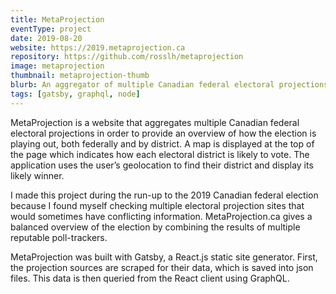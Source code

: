 ```yaml
---
title: MetaProjection
eventType: project
date: 2019-08-20
website: https://2019.metaprojection.ca
repository: https://github.com/rosslh/metaprojection
image: metaprojection
thumbnail: metaprojection-thumb
blurb: An aggregator of multiple Canadian federal electoral projections which provides an overview of how the election is playing out, both federally and by district.
tags: [gatsby, graphql, node]
---
```


MetaProjection is a website that aggregates multiple Canadian federal electoral projections in order to provide an overview of how the election is playing out, both federally and by district. A map is displayed at the top of the page which indicates how each electoral district is likely to vote. The application uses the user’s geolocation to find their district and display its likely winner.

I made this project during the run-up to the 2019 Canadian federal election because I found myself checking multiple electoral projection sites that would sometimes have conflicting information. MetaProjection.ca gives a balanced overview of the election by combining the results of multiple reputable poll-trackers.

MetaProjection was built with Gatsby, a React.js static site generator. First, the projection sources are scraped for their data, which is saved into json files. This data is then queried from the React client using GraphQL.